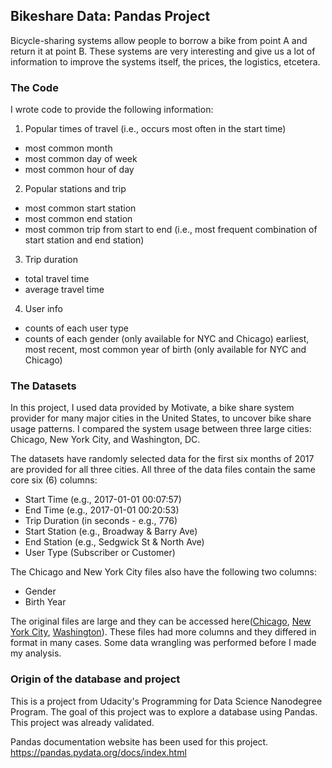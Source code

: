 
## Bikeshare Data: Pandas Project

Bicycle-sharing systems allow people to borrow a bike from point A and return it at point B. These systems are very interesting and give us a lot of information to improve the systems itself, the prices, the logistics, etcetera.


### The Code

I wrote code to provide the following information:

1. Popular times of travel (i.e., occurs most often in the start time)
- most common month
- most common day of week
- most common hour of day

2. Popular stations and trip
- most common start station
- most common end station
- most common trip from start to end (i.e., most frequent combination of start station and end station)

3. Trip duration
- total travel time
- average travel time

4. User info
- counts of each user type
- counts of each gender (only available for NYC and Chicago)
earliest, most recent, most common year of birth (only available for NYC and Chicago)


### The Datasets

In this project, I used data provided by Motivate, a bike share system provider for many major cities in the United States, to uncover bike share usage patterns. I compared the system usage between three large cities: Chicago, New York City, and Washington, DC.

The datasets have randomly selected data for the first six months of 2017 are provided for all three cities. All three of the data files contain the same core six (6) columns:

- Start Time (e.g., 2017-01-01 00:07:57)
- End Time (e.g., 2017-01-01 00:20:53)
- Trip Duration (in seconds - e.g., 776)
- Start Station (e.g., Broadway & Barry Ave)
- End Station (e.g., Sedgwick St & North Ave)
- User Type (Subscriber or Customer)

The Chicago and New York City files also have the following two columns:

- Gender
- Birth Year

The original files are large and they can be accessed here([Chicago](https://www.divvybikes.com/system-data), [New York City](https://www.citibikenyc.com/system-data), [Washington](https://www.capitalbikeshare.com/system-data)). These files had more columns and they differed in format in many cases. Some data wrangling was performed before I made my analysis.

### Origin of the database and project
This is a project from Udacity's Programming for Data Science Nanodegree Program. The goal of this project was to explore a database using Pandas. This project was already validated.

Pandas documentation website has been used for this project.
https://pandas.pydata.org/docs/index.html